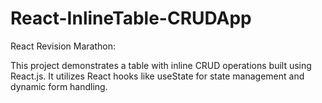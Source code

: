 # React-InlineTable-CRUDApp

React Revision Marathon:

This project demonstrates a table with inline CRUD operations built using React.js. It utilizes React hooks like useState for state management and dynamic form handling.
